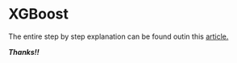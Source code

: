 # XGBoost
The entire step by step explanation can be found outin this [article.](https://jayant017.medium.com/hyperparameter-tuning-in-xgboost-using-randomizedsearchcv-88fcb5b58a73)

**_Thanks!!_**
